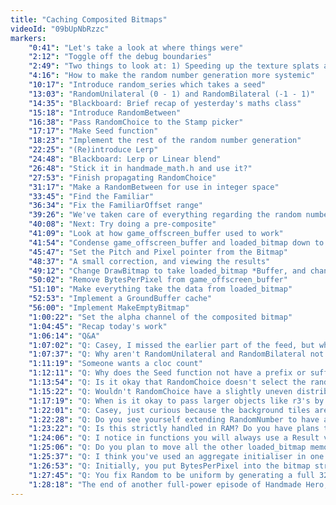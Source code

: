 ```yaml
---
title: "Caching Composited Bitmaps"
videoId: "09bUpNbRzzc"
markers:
    "0:41": "Let's take a look at where things were"
    "2:12": "Toggle off the debug boundaries"
    "2:49": "Two things to look at: 1) Speeding up the texture splats and 2) Multiple layers"
    "4:16": "How to make the random number generation more systemic"
    "10:17": "Introduce random_series which takes a seed"
    "13:03": "RandomUnilateral (0 - 1) and RandomBilateral (-1 - 1)"
    "14:35": "Blackboard: Brief recap of yesterday's maths class"
    "15:18": "Introduce RandomBetween"
    "16:38": "Pass RandomChoice to the Stamp picker"
    "17:17": "Make Seed function"
    "18:23": "Implement the rest of the random number generation"
    "22:25": "(Re)introduce Lerp"
    "24:48": "Blackboard: Lerp or Linear blend"
    "26:48": "Stick it in handmade_math.h and use it?"
    "27:53": "Finish propagating RandomChoice"
    "31:17": "Make a RandomBetween for use in integer space"
    "33:45": "Find the Familiar"
    "36:34": "Fix the FamiliarOffset range"
    "39:26": "We've taken care of everything regarding the random number table"
    "40:08": "Next: Try doing a pre-composite"
    "41:09": "Look at how game_offscreen_buffer used to work"
    "41:54": "Condense game_offscreen_buffer and loaded_bitmap down to one thing"
    "45:47": "Set the Pitch and Pixel pointer from the Bitmap"
    "48:37": "A small correction, and viewing the results"
    "49:12": "Change DrawBitmap to take loaded_bitmap *Buffer, and change *Pixels to *Memory in loaded_bitmap"
    "50:02": "Remove BytesPerPixel from game_offscreen_buffer"
    "51:10": "Make everything take the data from loaded_bitmap"
    "52:53": "Implement a GroundBuffer cache"
    "56:00": "Implement MakeEmptyBitmap"
    "1:00:22": "Set the alpha channel of the composited bitmap"
    "1:04:45": "Recap today's work"
    "1:06:14": "Q&A"
    "1:07:02": "Q: Casey, I missed the earlier part of the feed, but what was the intention of moving the ground plane with the player?"
    "1:07:37": "Q: Why aren't RandomUnilateral and RandomBilateral not just using the implementation of RandomBetween? Seems like a pretty clear violation of DRY, although I realise you aren't currently intending for this code to be extremely clean right now"
    "1:11:19": "Someone wants a cloc count"
    "1:12:11": "Q: Why does the Seed function not have a prefix or suffix Random?"
    "1:13:54": "Q: Is it okay that RandomChoice doesn't select the random value uniformly? [...]"
    "1:15:22": "Q: Wouldn't RandomChoice have a slightly uneven distribution if the number of choices didn't evenly divide the maximum random number?"
    "1:17:19": "Q: When is it okay to pass larger objects like r3's by value instead of by reference?"
    "1:22:01": "Q: Casey, just curious because the background tiles are static at the moment..."
    "1:22:28": "Q: Do you see yourself extending RandomNumber to have anything other than a uniform distribution?"
    "1:23:22": "Q: Is this strictly handled in RAM? Do you have plans to use GPU resources for rendering?"
    "1:24:06": "Q: I notice in functions you will always use a Result variable even if the calculation is a one-liner, rather than using the expression directly in a return statement. Does this incur an extra copy and are there performance implications?"
    "1:25:06": "Q: Do you plan to move all the other loaded_bitmap memory to be in a memory_arena as well?"
    "1:25:37": "Q: I think you've used an aggregate initialiser in one place with random_series being seeded, i.e. you only have one call to RandomSeed but you have at least..."
    "1:26:53": "Q: Initially, you put BytesPerPixel into the bitmap structure because it can be useful. Then I asked you to remove it because it never changes, and you did that. But ten or so episodes later you added it back because it would be useful. And now you're removing it again. This is funny"
    "1:27:45": "Q: You fix Random to be uniform by generating a full 32bit random number, do mod next power of 2 choice count, then check if result is less than choice count. If not, repeat the whole process"
    "1:28:18": "The end of another full-power episode of Handmade Hero, which was dedicated to Abner Coimbre"
---
```

